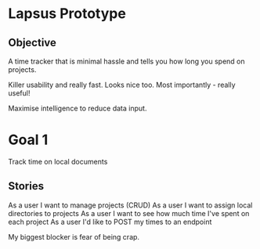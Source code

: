 Lapsus Prototype
================

Objective
---------

A time tracker that is minimal hassle and tells you how long you spend on projects.

Killer usability and really fast. Looks nice too. Most importantly - really useful!

Maximise intelligence to reduce data input.



Goal 1
======

Track time on local documents

Stories
--------

As a user I want to manage projects (CRUD)
As a user I want to assign local directories to projects
As a user I want to see how much time I've spent on each project
As a user I'd like to POST my times to an endpoint






My biggest blocker is fear of being crap.
